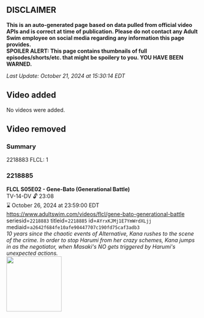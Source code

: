 ## DISCLAIMER
**This is an auto-generated page based on data pulled from official video APIs and is correct at time of publication. Please do not contact any Adult Swim employee on social media regarding any information this page provides.**  
**SPOILER ALERT: This page contains thumbnails of full episodes/shorts/etc. that might be spoilery to you. YOU HAVE BEEN WARNED.**  

_Last Update: October 21, 2024 at 15:30:14 EDT_
## Video added
No videos were added.  
## Video removed
### Summary
2218883 FLCL: 1  
### 2218885
**FLCL S05E02 - Gene-Bato (Generational Battle)**  
TV-14-DV 🔓 23:08  
⌛ October 26, 2024 at 23:59:00 EDT  
https://www.adultswim.com/videos/flcl/gene-bato-generational-battle  
seriesid=`2218883` titleid=`2218885` id=`AYrxKJMj1E7YmWrdXLjj` mediaid=`a2642f684fe10afe90447707c190fd75caf3adb3`  
_10 years since the chaotic events of Alternative, Kana rushes to the scene of the crime. In order to stop Harumi from her crazy schemes, Kana jumps in as the negotiator, when Masaki's NO gets triggered by Harumi's unexpected actions._  
<a href="https://media.cdn.adultswim.com/uploads/20231002/thumbnails/2_23102127308-Screenshot2023-10-02at12.07.17PM.png"><img src="https://media.cdn.adultswim.com/uploads/20231002/thumbnails/2_23102127308-Screenshot2023-10-02at12.07.17PM.png" height="144px" /></a>
